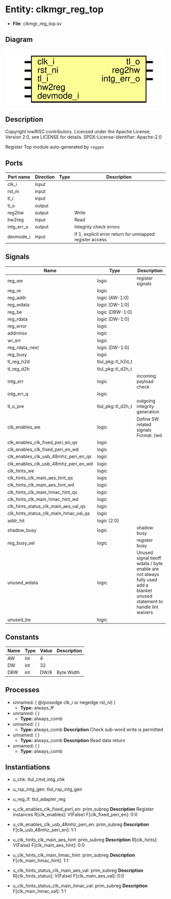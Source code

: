 # Entity: clkmgr_reg_top

- **File**: clkmgr_reg_top.sv
## Diagram

![Diagram](clkmgr_reg_top.svg "Diagram")
## Description

 Copyright lowRISC contributors.
 Licensed under the Apache License, Version 2.0, see LICENSE for details.
 SPDX-License-Identifier: Apache-2.0

 Register Top module auto-generated by `reggen`

## Ports

| Port name  | Direction | Type | Description                                              |
| ---------- | --------- | ---- | -------------------------------------------------------- |
| clk_i      | input     |      |                                                          |
| rst_ni     | input     |      |                                                          |
| tl_i       | input     |      |                                                          |
| tl_o       | output    |      |                                                          |
| reg2hw     | output    |      | Write                                                    |
| hw2reg     | input     |      | Read                                                     |
| intg_err_o | output    |      |  Integrity check errors                                  |
| devmode_i  | input     |      | If 1, explicit error return for unmapped register access |
## Signals

| Name                                  | Type               | Description                                                                                                                  |
| ------------------------------------- | ------------------ | ---------------------------------------------------------------------------------------------------------------------------- |
| reg_we                                | logic              |  register signals                                                                                                            |
| reg_re                                | logic              |                                                                                                                              |
| reg_addr                              | logic [AW-1:0]     |                                                                                                                              |
| reg_wdata                             | logic [DW-1:0]     |                                                                                                                              |
| reg_be                                | logic [DBW-1:0]    |                                                                                                                              |
| reg_rdata                             | logic [DW-1:0]     |                                                                                                                              |
| reg_error                             | logic              |                                                                                                                              |
| addrmiss                              | logic              |                                                                                                                              |
| wr_err                                | logic              |                                                                                                                              |
| reg_rdata_next                        | logic [DW-1:0]     |                                                                                                                              |
| reg_busy                              | logic              |                                                                                                                              |
| tl_reg_h2d                            | tlul_pkg::tl_h2d_t |                                                                                                                              |
| tl_reg_d2h                            | tlul_pkg::tl_d2h_t |                                                                                                                              |
| intg_err                              | logic              |  incoming payload check                                                                                                      |
| intg_err_q                            | logic              |                                                                                                                              |
| tl_o_pre                              | tlul_pkg::tl_d2h_t |  outgoing integrity generation                                                                                               |
| clk_enables_we                        | logic              |  Define SW related signals  Format: <reg>_<field>_{wd|we|qs}         or <reg>_{wd|we|qs} if field == 1 or 0                  |
| clk_enables_clk_fixed_peri_en_qs      | logic              |                                                                                                                              |
| clk_enables_clk_fixed_peri_en_wd      | logic              |                                                                                                                              |
| clk_enables_clk_usb_48mhz_peri_en_qs  | logic              |                                                                                                                              |
| clk_enables_clk_usb_48mhz_peri_en_wd  | logic              |                                                                                                                              |
| clk_hints_we                          | logic              |                                                                                                                              |
| clk_hints_clk_main_aes_hint_qs        | logic              |                                                                                                                              |
| clk_hints_clk_main_aes_hint_wd        | logic              |                                                                                                                              |
| clk_hints_clk_main_hmac_hint_qs       | logic              |                                                                                                                              |
| clk_hints_clk_main_hmac_hint_wd       | logic              |                                                                                                                              |
| clk_hints_status_clk_main_aes_val_qs  | logic              |                                                                                                                              |
| clk_hints_status_clk_main_hmac_val_qs | logic              |                                                                                                                              |
| addr_hit                              | logic [2:0]        |                                                                                                                              |
| shadow_busy                           | logic              |  shadow busy                                                                                                                 |
| reg_busy_sel                          | logic              |  register busy                                                                                                               |
| unused_wdata                          | logic              |  Unused signal tieoff  wdata / byte enable are not always fully used  add a blanket unused statement to handle lint waivers  |
| unused_be                             | logic              |                                                                                                                              |
## Constants

| Name | Type | Value | Description |
| ---- | ---- | ----- | ----------- |
| AW   | int  | 4     |             |
| DW   | int  | 32    |             |
| DBW  | int  | DW/8  | Byte Width  |
## Processes
- unnamed: ( @(posedge clk_i or negedge rst_ni) )
  - **Type:** always_ff
- unnamed: (  )
  - **Type:** always_comb
- unnamed: (  )
  - **Type:** always_comb
**Description**
 Check sub-word write is permitted 
- unnamed: (  )
  - **Type:** always_comb
**Description**
 Read data return 
- unnamed: (  )
  - **Type:** always_comb
## Instantiations

- u_chk: tlul_cmd_intg_chk
- u_rsp_intg_gen: tlul_rsp_intg_gen
- u_reg_if: tlul_adapter_reg
- u_clk_enables_clk_fixed_peri_en: prim_subreg
**Description**
 Register instances
 R[clk_enables]: V(False)
   F[clk_fixed_peri_en]: 0:0

- u_clk_enables_clk_usb_48mhz_peri_en: prim_subreg
**Description**
   F[clk_usb_48mhz_peri_en]: 1:1

- u_clk_hints_clk_main_aes_hint: prim_subreg
**Description**
 R[clk_hints]: V(False)
   F[clk_main_aes_hint]: 0:0

- u_clk_hints_clk_main_hmac_hint: prim_subreg
**Description**
   F[clk_main_hmac_hint]: 1:1

- u_clk_hints_status_clk_main_aes_val: prim_subreg
**Description**
 R[clk_hints_status]: V(False)
   F[clk_main_aes_val]: 0:0

- u_clk_hints_status_clk_main_hmac_val: prim_subreg
**Description**
   F[clk_main_hmac_val]: 1:1

